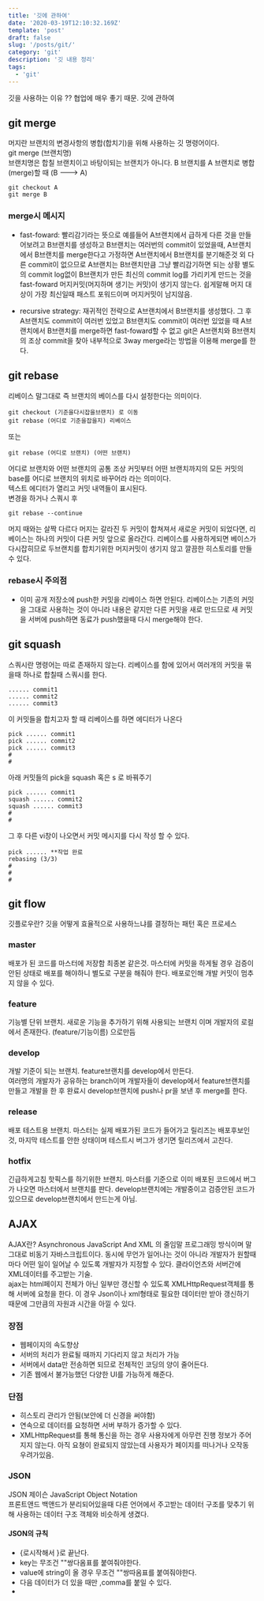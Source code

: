 ```yaml
---
title: '깃에 관하여'
date: '2020-03-19T12:10:32.169Z'
template: 'post'
draft: false
slug: '/posts/git/'
category: 'git'
description: '깃 내용 정리'
tags:
  - 'git'
---
```


깃을 사용하는 이유 ?? 협업에 매우 좋기 때문. 깃에 관하여

## git merge

머지란 브랜치의 변경사항의 병합(합치기)을 위해 사용하는 깃 명령어이다.  
git merge (브랜치명)  
브랜치명은 합칠 브랜치이고 바탕이되는 브랜치가 아니다.
B 브랜치를 A 브랜치로 병합(merge)할 때 (B ---> A)

```
git checkout A
git merge B
```

### merge시 메시지

- fast-foward: 빨리감기라는 뜻으로 예를들어 A브랜치에서 급하게 다른 것을 만들어보려고 B브랜치를 생성하고 B브랜치는 여러번의 commit이 있었을때, A브랜치에서 B브랜치를 merge한다고 가정하면 A브랜치에서 B브랜치를 분기해준것 외 다른 commit이 없으므로 A브랜치는 B브랜치만큼 그냥 빨리감기하면 되는 상황 별도의 commit log없이 B브랜치가 만든 최신의 commit log를 가리키게 만드는 것을 fast-foward 머지커밋(머지하며 생기는 커밋)이 생기지 않는다. 쉽게말해 머지 대상이 가장 최신일때 패스트 포워드이며 머지커밋이 남지않음.

* recursive strategy: 재귀적인 전략으로 A브랜치에서 B브랜치를 생성했다. 그 후 A브랜치도 commit이 여러번 있었고 B브랜치도 commit이 여러번 있었을 때 A브랜치에서 B브랜치를 merge하면 fast-foward할 수 없고 git은 A브랜치와 B브랜치의 조상 commit을 찾아 내부적으로 3way merge라는 방법을 이용해 merge를 한다.

## git rebase

리베이스 말그대로 즉 브랜치의 베이스를 다시 설정한다는 의미이다.

```
git checkout (기준을다시잡을브랜치) 로 이동
git rebase (어디로 기준을잡을지) 리베이스
```

또는

```
git rebase (어디로 브랜치) (어떤 브랜치)
```

어디로 브랜치와 어떤 브랜치의 공통 조상 커밋부터 어떤 브랜치까지의 모든 커밋의 base를 어디로 브랜치의 위치로 바꾸어라 라는 의미이다.  
텍스트 에디터가 열리고 커밋 내역들이 표시된다.  
변경을 하거나 스쿼시 후

```
git rebase --continue
```

머지 때와는 살짝 다르다 머지는 갈라진 두 커밋이 합쳐져서 새로운 커밋이 되었다면, 리베이스는 하나의 커밋이 다른 커밋 앞으로 올라간다.
리베이스를 사용하게되면 베이스가 다시잡히므로 두브랜치를 합치기위한 머지커밋이 생기지 않고 깔끔한 히스토리를 만들 수 있다.

### rebase시 주의점

- 이미 공개 저장소에 push한 커밋을 리베이스 하면 안된다.
  리베이스는 기존의 커밋을 그대로 사용하는 것이 아니라 내용은 같지만 다른 커밋을 새로 만드므로 새 커밋을 서버에 push하면 동료가 push했을때 다시 merge해야 한다.

## git squash

스쿼시란 명령어는 따로 존재하지 않는다. 리베이스를 함에 있어서 여러개의 커밋을 묶을때 하나로 합칠때 스쿼시를 한다.

```
...... commit1
...... commit2
...... commit3
```

이 커밋들을 합치고자 할 때 리베이스를 하면 에디터가 나온다

```
pick ...... commit1
pick ...... commit2
pick ...... commit3
#
#
```

아래 커밋들의 pick을 squash 혹은 s 로 바꿔주기

```
pick ...... commit1
squash ...... commit2
squash ...... commit3
#
#
```

그 후 다른 vi창이 나오면서 커밋 메시지를 다시 작성 할 수 있다.

```
pick ...... **작업 완료
rebasing (3/3)
#
#
#
```

## git flow

깃플로우란? 깃을 어떻게 효율적으로 사용하느냐를 결정하는 패턴 혹은 프로세스

### master

배포가 된 코드를 마스터에 저장함 최종본 같은것. 마스터에 커밋을 하게될 경우 검증이 안된 상태로 배포를 해야하니 별도로 구분을 해줘야 한다. 배포로인해 개발 커밋이 멈추지 않을 수 있다.

### feature

기능별 단위 브랜치. 새로운 기능을 추가하기 위해 사용되는 브랜치 이며 개발자의 로컬에서 존재한다. (feature/기능이름) 으로만듬

### develop

개발 기준이 되는 브랜치. feature브랜치를 develop에서 만든다.  
여러명의 개발자가 공유하는 branch이며 개발자들이 develop에서 feature브랜치를 만들고 개발을 한 후 완료시 develop브랜치에 push나 pr을 보낸 후 merge를 한다.

### release

배포 테스트용 브랜치. 마스터는 실제 배포가된 코드가 들어가고 릴리즈는 배포후보인것, 마지막 테스트를 안한 상태이며 테스트시 버그가 생기면 릴리즈에서 고친다.

### hotfix

긴급하게고침 핫픽스를 하기위한 브랜치. 마스터를 기준으로 이미 배포된 코드에서 버그가 나오면 마스터에서 브랜치를 판다. develop브랜치에는 개발중이고 검증안된 코드가 있으므로 develop브랜치에서 만드는게 아님.

## AJAX

AJAX란? Asynchronous JavaScript And XML 의 줄임말 프로그래밍 방식이며 말 그대로 비동기 자바스크립트이다. 동시에 무언가 일어나는 것이 아니라 개발자가 원할때마다 어떤 일이 일어날 수 있도록 개발자가 지정할 수 있다. 클라이언츠와 서버간에 XML데이터를 주고받는 기술.  
ajax는 html페이지 전체가 아닌 일부만 갱신할 수 있도록 XMLHttpRequest객체를 통해 서버에 요청을 한다. 이 경우 Json이나 xml형태로 필요한 데이터만 받아 갱신하기 때문에 그만큼의 자원과 시간을 아낄 수 있다.

### 장점

- 웹페이지의 속도향상
- 서버의 처리가 완료될 때까지 기다리지 않고 처리가 가능
- 서버에서 data만 전송하면 되므로 전체적인 코딩의 양이 줄어든다.
- 기존 웹에서 불가능했던 다양한 UI를 가능하게 해준다.

### 단점

- 히스토리 관리가 안됨(보안에 더 신경을 써야함)
- 연속으로 데이터를 요청하면 서버 부하가 증가할 수 있다.
- XMLHttpRequest를 통해 통신을 하는 경우 사용자에게 아무런 진행 정보가 주어지지 않는다. 아직 요쳥이 완료되지 않았는데 사용자가 페이지를 떠나거나 오작동 우려가있음.

### JSON

JSON 제이슨 JavaScript Object Notation  
프론트앤드 백앤드가 분리되어있을때 다른 언어에서 주고받는 데이터 구조를 맞추기 위해 사용하는 데이터 구조 객체와 비슷하게 생겼다.

#### JSON의 규칙

- {로시작해서 }로 끝난다.
- key는 무조건 ""쌍다옴표를 붙여줘야한다.
- value에 string이 올 경우 무조건 ""쌍따옴표를 붙여줘야한다.
- 다음 데이터가 더 있을 때만 ,comma를 붙일 수 있다.
-
